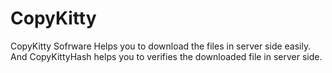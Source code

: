 # CopyKitty
CopyKitty Sofrware Helps you to download the files in server side easily. And CopyKittyHash helps you to verifies the downloaded file in server side. 
